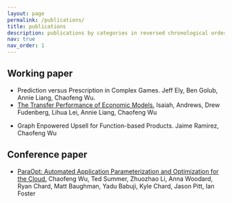 ```yaml
---
layout: page
permalink: /publications/
title: publications
description: publications by categories in reversed chronological order. generated by jekyll-scholar.
nav: true
nav_order: 1
---
```


<!-- _pages/publications.md -->
<!-- <div class="publications">

{% bibliography %}

</div> -->
## Working paper
- Prediction versus Prescription in Complex Games.
  Jeff Ely, Ben Golub, Annie Liang, Chaofeng Wu.
- [The Transfer Performance of Economic Models.](https://arxiv.org/abs/2202.04796)
  Isaiah, Andrews, Drew Fudenberg, Lihua Lei, Annie Liang, Chaofeng Wu
<!-- - [Adaptive Pre-training Data Detection for Large Language Models via Surprising Tokens](https://arxiv.org/abs/2407.21248)
  Anqi Zhang, Chaofeng Wu -->
- Graph Enpowered Upsell for Function-based Products.
  Jaime Ramirez, Chaofeng Wu

## Conference paper
- [ParaOpt: Automated Application Parameterization and Optimization for the Cloud.](https://www.researchgate.net/publication/338945504_ParaOpt_Automated_Application_Parameterization_and_Optimization_for_the_Cloud)
  Chaofeng Wu, Ted Summer, Zhuozhao Li, Anna Woodard, Ryan Chard, Matt Baughman, Yadu Babuji, Kyle Chard, Jason Pitt, Ian Foster
